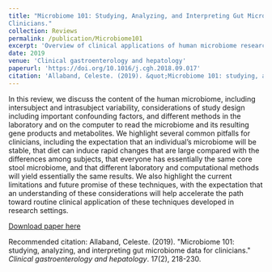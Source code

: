 ```yaml
---
title: "Microbiome 101: Studying, Analyzing, and Interpreting Gut Microbiome Data for
Clinicians."
collection: Reviews
permalink: /publication/Microbiome101
excerpt: 'Overview of clinical applications of human microbiome research - its pitfalls, limitations, and future promises'
date: 2019
venue: 'Clinical gastroenterology and hepatology'
paperurl: 'https://doi.org/10.1016/j.cgh.2018.09.017'
citation: 'Allaband, Celeste. (2019). &quot;Microbiome 101: studying, analyzing, and interpreting gut microbiome data for clinicians..&quot; <i>Clinical gastroenterology and hepatology</i>. 17(2), 218-230.'
---
```

In this review, we discuss the content of the human microbiome, including intersubject and intrasubject variability, considerations of study design including important confounding factors, and different methods in the laboratory and on the computer to read the microbiome and its resulting gene products and metabolites. We highlight several common pitfalls for clinicians, including the expectation that an individual’s microbiome will be stable, that diet can induce rapid changes that are large compared with the differences among subjects, that everyone has essentially the same core stool microbiome, and that different laboratory and computational methods will yield essentially the same results. We also highlight the current limitations and future promise of these techniques, with the expectation that an understanding of these considerations will help accelerate the path toward routine clinical application of these techniques developed in research settings.

[Download paper here](http://academicpages.github.io/files/Microbiome101.pdf)

Recommended citation: Allaband, Celeste. (2019). "Microbiome 101: studying, analyzing, and interpreting gut microbiome data for clinicians." <i>Clinical gastroenterology and hepatology</i>. 17(2), 218-230.
